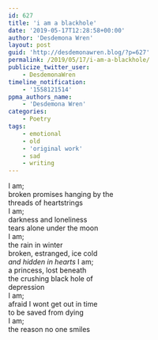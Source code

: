 ```yaml
---
id: 627
title: 'i am a blackhole'
date: '2019-05-17T12:28:58+00:00'
author: 'Desdemona Wren'
layout: post
guid: 'http://desdemonawren.blog/?p=627'
permalink: /2019/05/17/i-am-a-blackhole/
publicize_twitter_user:
    - DesdemonaWren
timeline_notification:
    - '1558121514'
ppma_authors_name:
    - 'Desdemona Wren'
categories:
    - Poetry
tags:
    - emotional
    - old
    - 'original work'
    - sad
    - writing
---
```


I am;  
broken promises hanging by the   
threads of heartstrings  
I am;  
darkness and loneliness  
tears alone under the moon   
I am;  
the rain in winter  
broken, estranged, ice cold  
*and hidden in hearts* I am;  
a princess, lost beneath  
the crushing black hole of  
depression  
I am;  
afraid I wont get out in time  
to be saved from dying  
I am;  
the reason no one smiles